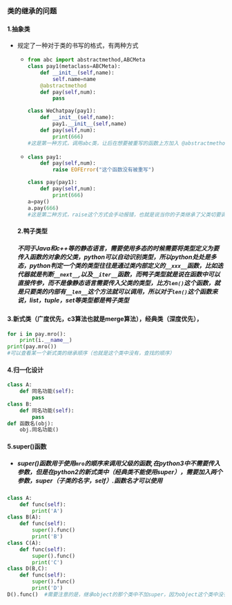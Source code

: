 ### 类的继承的问题

#### 1.抽象类

+ 规定了一种对于类的书写的格式，有两种方式

  + ```python
    from abc import abstractmethod,ABCMeta
    class pay1(metaclass=ABCMeta):
        def __init__(self,name):
            self.name=name
        @abstractmethod
        def pay(self,num):
            pass
    
    class WeChatpay(pay1):
        def __init__(self,name):
            pay1.__init__(self,name)
        def pay(self,num):
            print(666)
    #这是第一种方式，调用abc类，让后在想要被重写的函数上方加入 @abstractmethod语法糖，就将下方的函数变成类似于c++中的纯虚函数，这种方式在编译时，发现子类没有重写该函数就会报错
    ```

  + ```python
    class pay1:
        def pay(self,num):
            raise EOFError("这个函数没有被重写")
    
    class pay(pay1):
        def pay(self,num):
            print(666)
    a=pay()
    a.pay(666)
    #这是第二种方式，raise这个方式会手动报错，也就是说当你的子类继承了父类切要调用pay这个函数时，如果没有重写，就会报错，并且会出现括号内的提示信息（这个信息是给程序员看的），这种方法必须调用才可以实现，所以在代码就错的时候不是很方便。
    ```

  #### 2.鸭子类型

  ##### 不同于Java和c++等的静态语言，需要使用多态的时候需要将类型定义为要传入函数的对象的父类，python可以自动识别类型，所以python处处是多态，python判定一个类的类型往往是通过类内部定义的`__xxx__`函数，比如迭代器就是判断`__next__`,以及`__iter__`函数，而鸭子类型就是说在函数中可以直接传参，而不是像静态语言需要传入父类的类型，比方`len()`这个函数，就是只要类的内部有`__len__`这个方法就可以调用，所以对于`len()`这个函数来说，list，tuple，set等类型都是鸭子类型

#### 3.新式类（广度优先，c3算法也就是merge算法），经典类（深度优先），

```python
for i in pay.mro():
    print(i.__name__)
print(pay.mro())
#可以查看某一个新式类的继承顺序（也就是这个类中没有，查找的顺序）
```

#### 4.归一化设计

```python
class A:
    def 同名功能(self):
        pass
class B:
    def 同名功能(self):
        pass
def 函数名(obj):
    obj.同名功能()
```

#### 5.super()函数

+ ##### super()函数用于使用`mro`的顺序来调用父级的函数,在python3中不需要传入参数，但是在python2的新式类中（经典类不能使用super），需要加入两个参数，super（子类的名字，self）.函数名才可以使用

```python
class A:
    def func(self):
        print('A')
class B(A):
    def func(self):
        super().func()
        print('B')
class C(A):
    def func(self):
        super().func()
        print('C')
class D(B,C):
    def func(self):
        super().func()
        print('D')
D().func()	#需要注意的是，继承object的那个类中不加super，因为object这个类中没有这个函数
```

